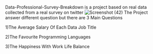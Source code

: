 Data-Professional-Survey-Breakdown is a project based on real data collected from a real survey on twitter 
![Screenshot (42)](https://github.com/Abdelrahman-Tartour/Data-Professional-Survey-Breakdown/assets/173010672/2fb7425e-1a38-444a-8da0-6f9e94cfab6c)
The Project answer different question but there are 3 Main Questions 

1)The Average Salary Of Each Data Job Title 

2)The Favourite Programming Languages

3)The Happiness With Work Life Balance
